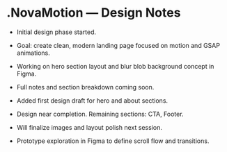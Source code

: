 # .NovaMotion — Design Notes

- Initial design phase started.  
- Goal: create clean, modern landing page focused on motion and GSAP animations.  
- Working on hero section layout and blur blob background concept in Figma.  
- Full notes and section breakdown coming soon.
- Added first design draft for hero and about sections.

- Design near completion. Remaining sections: CTA, Footer.
- Will finalize images and layout polish next session.
- Prototype exploration in Figma to define scroll flow and transitions.
